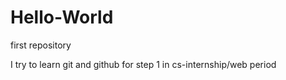 # Hello-World
first repository


I try to learn git  and github for step 1 in cs-internship/web period
